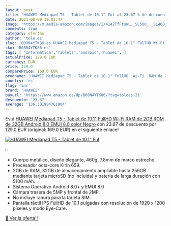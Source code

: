 ```yaml
---
layout: post
title: 'HUAWEI Mediapad T5 - Tablet de 10.1" Ful al 23.67 % de descuento'
date: 2021-08-09 19:01:47
image: 'https://m.media-amazon.com/images/I/4142TfFtsWL._SL500_._SL400_.jpg'
comments: true
category: ofertas
author: 'tole.es'
slug: 'B08N4YTK86-es HUAWEI Mediapad T5 - Tablet de 10.1" FullHD Wi-Fi RAM de...'
sku: 'B08N4YTK86-es'
tags: [ 'Informática','Tablets','android','huawei', ]
actualPrice: 129.0 EUR
currency: EUR
price: 129.0
comparePrice: 169.0 EUR
prodname: 'HUAWEI Mediapad T5 - Tablet de 10.1" FullHD  Wi-Fi  RAM de 2GB  ROM de 32GB  Android 8.0  EMUI 8.0   color Negro'
country: 'es'
flag: '🇪🇸'
brand: 'HUAWEI'
buyurl: 'https://www.amazon.es/dp/B08N4YTK86/?tag=tolees-21'
descuento: '23.67'
average: '136.301904761904'
---
```


Está [HUAWEI Mediapad T5 - Tablet de 10.1" FullHD  Wi-Fi  RAM de 2GB  ROM de 32GB  Android 8.0  EMUI 8.0   color Negro](https://www.amazon.es/dp/B08N4YTK86/?tag=tolees-21) con 23.67 de descuento por 129.0 EUR (original: 169.0 EUR) en el siguiente enlace!

[![HUAWEI Mediapad T5 - Tablet de 10.1" Ful](https://m.media-amazon.com/images/I/4142TfFtsWL._SL500_._SL400_.jpg)](https://www.amazon.es/dp/B08N4YTK86/?tag=tolees-21)

ℹ️:

- Cuerpo metálico, diseño elegante, 460g, 7.8mm de marco estrecho.
- Procesador octa-core Kirin 659.
- 2GB de RAM, 32GB de almacenamiento ampliable hasta 256GB mediante tarjeta microSD (no incluida) y batería de larga duración con 5100 mAh.
- Sistema Operativo Android 8.0+ y EMUI 8.0
- Cámara trasera de 5MP y frontal de 2MP.
- No incluye ranura para la tarjeta SIM.
- Pantalla táctil IPS FullHD de 10.1 pulgadas con resolución de 1920 x 1200 píxeles y modo Eye-Care.

[🛒 Ver la oferta!!](https://www.amazon.es/dp/B08N4YTK86/?tag=tolees-21)
